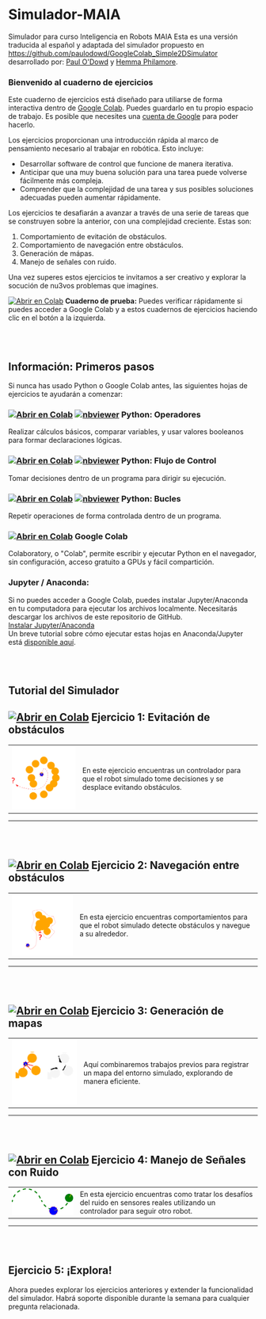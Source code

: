 # Simulador-MAIA
Simulador para curso Inteligencia en Robots MAIA
Esta es una versión traducida al español y adaptada del simulador propuesto en https://github.com/paulodowd/GoogleColab_Simple2DSimulator desarrollado por: [Paul O'Dowd](https://www.bristol.ac.uk/people/person/Paul-O'Dowd-d54e9ad6-41de-4eef-81c6-1ee227ced8dc) y [Hemma Philamore](https://www.bristol.ac.uk/people/person/Hemma-Philamore-c3c8acb0-fcce-4792-9249-2efccb92145f).

### Bienvenido al cuaderno de ejercicios

Este cuaderno de ejercicios está diseñado para utiliarse de forma interactiva dentro de [Google Colab](https://research.google.com/colaboratory/). Puedes guardarlo en tu propio espacio de trabajo. Es posible que necesites una [cuenta de Google](https://www.google.com/account/about/) para poder hacerlo.

Los ejercicios proporcionan una introducción rápida al marco de pensamiento necesario al trabajar en robótica. Esto incluye:
- Desarrollar software de control que funcione de manera iterativa.
- Anticipar que una muy buena solución para una tarea puede volverse fácilmente más compleja.
- Comprender que la complejidad de una tarea y sus posibles soluciones adecuadas pueden aumentar rápidamente.

Los ejercicios te desafiarán a avanzar a través de una serie de tareas que se construyen sobre la anterior, con una complejidad creciente. Estas son:
1. Comportamiento de evitación de obstáculos.
2. Comportamiento de navegación entre obstáculos.
3. Generación de mápas.
4. Manejo de señales con ruido.

Una vez superes estos ejercicios te invitamos a ser creativo y explorar la socución de nu3vos problemas que imagines.

[![Abrir en Colab](https://colab.research.google.com/assets/colab-badge.svg)](https://colab.research.google.com/github/paulodowd/GoogleColab_Simple2DSimulator/blob/main/TestSheet.ipynb) **Cuaderno de prueba:** Puedes verificar rápidamente si puedes acceder a Google Colab y a estos cuadernos de ejercicios haciendo clic en el botón a la izquierda.

<br><br>
## Información: Primeros pasos

Si nunca has usado Python o Google Colab antes, las siguientes hojas de ejercicios te ayudarán a comenzar:

### [![Abrir en Colab](https://colab.research.google.com/assets/colab-badge.svg)](https://colab.research.google.com/github/paulodowd/GoogleColab_Simple2DSimulator/blob/main/01_Operators.ipynb) [![nbviewer](https://raw.githubusercontent.com/jupyter/design/master/logos/Badges/nbviewer_badge.svg)](https://nbviewer.jupyter.org/github/paulodowd/GoogleColab_Simple2DSimulator/blob/main/01_Operators.ipynb) Python: Operadores  
Realizar cálculos básicos, comparar variables, y usar valores booleanos para formar declaraciones lógicas.

### [![Abrir en Colab](https://colab.research.google.com/assets/colab-badge.svg)](https://colab.research.google.com/github/paulodowd/GoogleColab_Simple2DSimulator/blob/main/02_Control_Flow.ipynb) [![nbviewer](https://raw.githubusercontent.com/jupyter/design/master/logos/Badges/nbviewer_badge.svg)](https://nbviewer.jupyter.org/github/paulodowd/GoogleColab_Simple2DSimulator/blob/main/02_Control_Flow.ipynb) Python: Flujo de Control  
Tomar decisiones dentro de un programa para dirigir su ejecución.

### [![Abrir en Colab](https://colab.research.google.com/assets/colab-badge.svg)](https://colab.research.google.com/github/paulodowd/GoogleColab_Simple2DSimulator/blob/main/03_Loops.ipynb) [![nbviewer](https://raw.githubusercontent.com/jupyter/design/master/logos/Badges/nbviewer_badge.svg)](https://nbviewer.jupyter.org/github/paulodowd/GoogleColab_Simple2DSimulator/blob/main/03_Loops.ipynb) Python: Bucles  
Repetir operaciones de forma controlada dentro de un programa.

### [![Abrir en Colab](https://colab.research.google.com/assets/colab-badge.svg)](https://colab.research.google.com/notebooks/intro.ipynb) Google Colab  
Colaboratory, o "Colab", permite escribir y ejecutar Python en el navegador, sin configuración, acceso gratuito a GPUs y fácil compartición.

### Jupyter / Anaconda:
Si no puedes acceder a Google Colab, puedes instalar Jupyter/Anaconda en tu computadora para ejecutar los archivos localmente. Necesitarás descargar los archivos de este repositorio de GitHub.  
[Instalar Jupyter/Anaconda](https://test-jupyter.readthedocs.io/en/latest/install.html)  
Un breve tutorial sobre cómo ejecutar estas hojas en Anaconda/Jupyter está [disponible aquí](https://github.com/paulodowd/GoogleColab_Simple2DSimulator/raw/main/anaconda_instructions.pdf).

<br><br>
## Tutorial del Simulador

## [![Abrir en Colab](https://colab.research.google.com/assets/colab-badge.svg)](https://colab.research.google.com/github/paulodowd/GoogleColab_Simple2DSimulator/blob/main/Sheet1_ObstacleAvoidance.ipynb) Ejercicio 1: Evitación de obstáculos

<table>
  <tr>
    <td>
<img src="https://github.com/paulodowd/GoogleColab_Simple2DSimulator/blob/main/img/obs_avoidance.png?raw=true" width="350px">
    </td>
    <td>
      En este ejercicio encuentras un controlador para que el robot simulado tome decisiones y se desplace evitando obstáculos.
    </td>
  </tr>
</table>

<hr><br><br>

## [![Abrir en Colab](https://colab.research.google.com/assets/colab-badge.svg)](https://colab.research.google.com/github/paulodowd/GoogleColab_Simple2DSimulator/blob/main/Sheet2_Circumnavigation.ipynb)  Ejercicio 2: Navegación entre obstáculos

<table>
  <tr>
    <td>
<img src="https://github.com/paulodowd/GoogleColab_Simple2DSimulator/blob/main/img/c_navigation.png?raw=true" width="350px">
    </td>
    <td>
      En esta ejercicio encuentras comportamientos para que el robot simulado detecte obstáculos y navegue a su alrededor.
    </td>
  </tr>
</table>

<hr><br><br>

## [![Abrir en Colab](https://colab.research.google.com/assets/colab-badge.svg)](https://colab.research.google.com/github/paulodowd/GoogleColab_Simple2DSimulator/blob/main/Sheet3_Mapping.ipynb) Ejercicio 3: Generación de mapas

<table>
  <tr>
    <td>
<img src="https://github.com/paulodowd/GoogleColab_Simple2DSimulator/blob/main/img/mapping.png?raw=true" width="350px">
    </td>
    <td>
      Aquí combinaremos trabajos previos para registrar un mapa del entorno simulado, explorando de manera eficiente.
    </td>
  </tr>
</table>

<hr><br><br>

## [![Abrir en Colab](https://colab.research.google.com/assets/colab-badge.svg)](https://colab.research.google.com/github/paulodowd/GoogleColab_Simple2DSimulator/blob/main/Sheet4_SensorNoise.ipynb) Ejercicio 4: Manejo de Señales con Ruido

<table>
  <tr>
    <td>
<img src="https://github.com/paulodowd/GoogleColab_Simple2DSimulator/blob/main/img/Following.png?raw=true" width="350px">
    </td>
    <td>
      En esta ejercicio encuentras como tratar los desafíos del ruido en sensores reales utilizando un controlador para seguir otro robot.
    </td>
  </tr>
</table>

<hr><br><br>

## Ejercicio 5: ¡Explora!

Ahora puedes explorar los ejercicios anteriores y extender la funcionalidad del simulador. Habrá soporte disponible durante la semana para cualquier pregunta relacionada.
